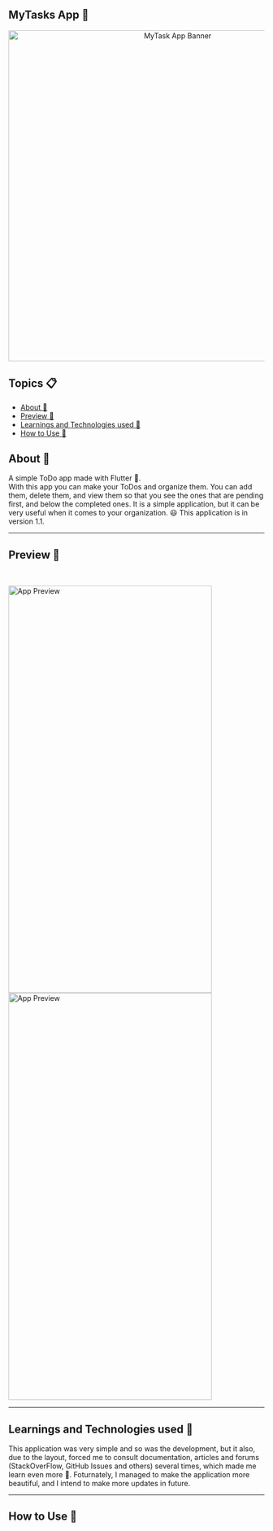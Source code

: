 <h2 align="left">MyTasks App 📝</h2>
<p align="center">
    <img src="https://i.imgur.com/ZrJIyr8.png" width="650" alt="MyTask App Banner" />
</p>

   <h2>Topics 📋</h2>

   <p>
   
   - [About 📖](#about-)
   - [Preview 📱](#preview-)
   - [Learnings and Technologies used 🤯](#---learnings-and-technologies-used----)
   - [How to Use 🤔](#how-to-use-)
   </p>

   <h2>About 📖</h2>
   
   <p>   
      A simple ToDo app made with Flutter 💙.<br>
      With this app you can make your ToDos and organize them. You can add them, delete them, and view them so that you see the ones that are pending first, and below the completed ones. It is a simple application, but it can be very useful when it comes to your organization. 😃
      This application is in version 1.1.
   </p>

---

   <h2>Preview 📱</h2><br>

   <p a>
   <img src="" width="400" height="800" alt="App Preview">
   <img src="" width="400" height="800" alt="App Preview">
   </p>

---

 <h2>
   Learnings and Technologies used 🤯
   </h2>

   This application was very simple and so was the development, but it also, due to the layout, forced me to consult documentation, articles and forums (StackOverFlow, GitHub Issues and others) several times, which made me learn even more 🤯. Foturnately, I managed to make the application more beautiful, and I intend  to make more updates in future.

---

   <h2>How to Use 🤔</h2>


